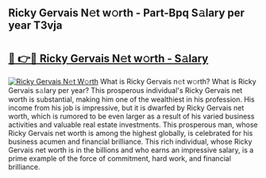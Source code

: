 ## Ricky Gervais N𝚎t w𝚘rth - Part-Bpq S𝚊lary per year T3vja

# <h2><a href="http://gc3dc0.nevu.top/?p=Ricky+Gervais">🔗 👉🔴 Ricky Gervais N𝚎t w𝚘rth - S𝚊lary</a></h2>

[![Ricky Gervais N𝚎t W𝚘rth](https://i.imgur.com/Oavwk0R.jpeg)](http://gc3dc0.nevu.top/?p=Ricky+Gervais)
What is Ricky Gervais n𝚎t w𝚘rth? What is Ricky Gervais s𝚊lary per year?
This prosperous individual's Ricky Gervais net worth is substantial, making him one of the wealthiest in his profession. His income from his job is impressive, but it is dwarfed by Ricky Gervais net worth, which is rumored to be even larger as a result of his varied business activities and valuable real estate investments. This prosperous man, whose Ricky Gervais net worth is among the highest globally, is celebrated for his business acumen and financial brilliance. This rich individual, whose Ricky Gervais net worth is in the billions and who earns an impressive salary, is a prime example of the force of commitment, hard work, and financial brilliance.
